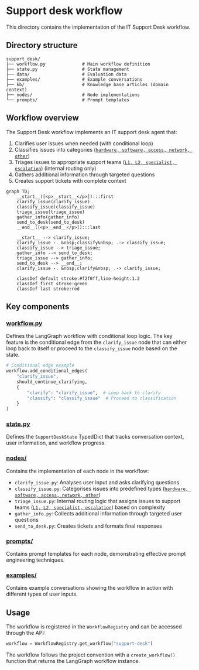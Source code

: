 # Support desk workflow

This directory contains the implementation of the IT Support Desk workflow.

## Directory structure

```
support_desk/
├── workflow.py              # Main workflow definition
├── state.py                 # State management
├── data/                    # Evaluation data
├── examples/                # Example conversations
├── kb/                      # Knowledge base articles (domain context)
├── nodes/                   # Node implementations
└── prompts/                 # Prompt templates
```

## Workflow overview

The Support Desk workflow implements an IT support desk agent that:

1. Clarifies user issues when needed (with conditional loop)
2. Classifies issues into categories ([`hardware, software, access, network, other`](models/classify_output.py#L19))
3. Triages issues to appropriate support teams ([`L1, L2, specialist, escalation`](models/triage_output.py#L14)) (internal routing only)
4. Gathers additional information through targeted questions
5. Creates support tickets with complete context

```mermaid
graph TD;
    __start__([<p>__start__</p>]):::first
    clarify_issue(clarify_issue)
    classify_issue(classify_issue)
    triage_issue(triage_issue)
    gather_info(gather_info)
    send_to_desk(send_to_desk)
    __end__([<p>__end__</p>]):::last

    __start__ --> clarify_issue;
    clarify_issue -. &nbsp;classify&nbsp; .-> classify_issue;
    classify_issue --> triage_issue;
    gather_info --> send_to_desk;
    triage_issue --> gather_info;
    send_to_desk --> __end__;
    clarify_issue -. &nbsp;clarify&nbsp; .-> clarify_issue;
    
    classDef default stroke:#f2f0ff,line-height:1.2
    classDef first stroke:green
    classDef last stroke:red
```

## Key components

### [workflow.py](workflow.py)

Defines the LangGraph workflow with conditional loop logic. The key feature is the conditional edge from the `clarify_issue` node that can either loop back to itself or proceed to the `classify_issue` node based on the state.

```python
# Conditional edge example
workflow.add_conditional_edges(
    "clarify_issue",
    should_continue_clarifying,
    {
        "clarify": "clarify_issue",  # Loop back to clarify
        "classify": "classify_issue"  # Proceed to classification
    }
)
```

### [state.py](state.py)

Defines the `SupportDeskState` TypedDict that tracks conversation context, user information, and workflow progress.

### [nodes/](nodes/)

Contains the implementation of each node in the workflow:
- `clarify_issue.py`: Analyses user input and asks clarifying questions
- `classify_issue.py`: Categorises issues into predefined types ([`hardware, software, access, network, other`](models/classify_output.py#L19))
- `triage_issue.py`: Internal routing logic that assigns issues to support teams ([`L1, L2, specialist, escalation`](models/triage_output.py#L14)) based on complexity
- `gather_info.py`: Collects additional information through targeted user questions
- `send_to_desk.py`: Creates tickets and formats final responses

### [prompts/](prompts/)

Contains prompt templates for each node, demonstrating effective prompt engineering techniques.

### [examples/](examples/)

Contains example conversations showing the workflow in action with different types of user inputs.

## Usage

The workflow is registered in the `WorkflowRegistry` and can be accessed through the API:

```python
workflow = WorkflowRegistry.get_workflow("support-desk")
```

The workflow follows the project convention with a `create_workflow()` function that returns the LangGraph workflow instance.

